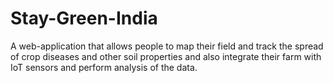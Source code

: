 # Stay-Green-India
A web-application that allows people to map their field and track the spread of crop diseases and other soil properties and also integrate their farm with IoT sensors and perform analysis of the data.
